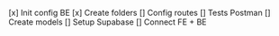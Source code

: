 [x] Init config BE
[x] Create folders
[] Config routes
[] Tests Postman
[] Create models
[] Setup Supabase
[] Connect FE + BE
